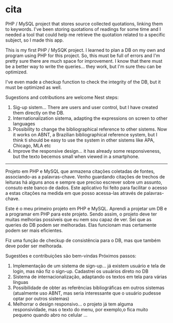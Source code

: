# cita
 
PHP / MySQL project that stores source collected quotations, linking them to keywords.
I've been storing quotations of readings for some time and I needed a tool that could help me retrieve the quotation related to a specific subject, so I made this app. 

This is my first PHP / MySQK project. I learned to plan a DB on my own and program using PHP for this project. So, this must be full of errors and I'm pretty sure there are much space for improvement. I know that there must be a better way to write the queries... they work, but I'm sure theu can be optimized.

I've even made a checkup function to check the integrity of the DB, but it must be optimized as well. 

Sugestions and cotributions are welcome
Nest steps:
1. Sig-up sistem... There are users and user control, but I have created them directly on the DB. 
2. Internationalization sistema, adapting the expressions on screen to other languages
3. Possibility to change the bibliographical reference to other sistems. Now it works on ABNT, a Brazilian bibliographical reference system, but I think ti should be easy to use the system in other sistems like APA, Chicago, MLA etc
4. Improve the responsive design... it has already some responsiveness, but the texto becemos small when viewed in a smartphone. 

______________________

Projeto em PHP e MySQL que armazena citações coletadas de fontes, associando-as a palavras-chave. 
Venho guardando citações de trechos de leituras há alguns anos e sempre que preciso escrever sobre um assunto, consuto este banco de dados. Este aplicativo foi feito para facilitar o acesso a estas citações na medida em que posso acessa-las através de palavras-chave.

Este é o meu primeiro projeto em PHP e MySQL. Aprendi a projetar um DB e a programar em PHP para este projeto. Sendo assim, o projeto deve ter muitas melhorias possíveis que eu nem sou capaz de ver. Sei que as queries do DB podem ser melhoradas. Elas funcionam mas certamente podem ser mais eficientes.

Fiz uma função de checkup de consistência para o DB, mas que também deve poder ser melhorada.

Sugestões e contribuições são bem-vindas
Próximos passos:
1. Implementação de um sistema de sign-up... já existem usuário e tela de login, mas não fiz o sign-up. Cadastrei os usuários direto no DB
2. Sistema de internacionalização, adaptando os textos em tela para várias línguas
3. Possibilidade de obter as referências bibliográficas em outros sistemas (atualmente uso ABNT, mas seria interessante que o usuário pudesse optar por outros sistemas)
4. Melhorrar o design responsivo... o projeto já tem alguma responsividade, mas o texto do menu, por exemplo,o fica muito pequeno quando abro no celular
...

